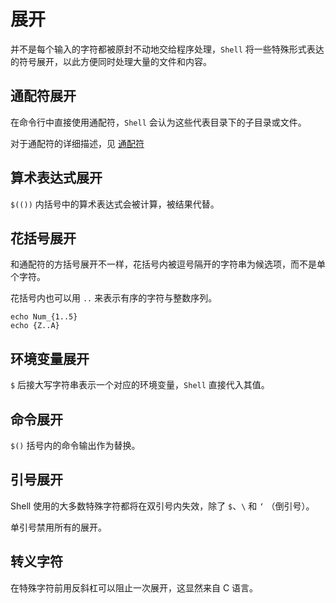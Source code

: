 # 展开

并不是每个输入的字符都被原封不动地交给程序处理，`Shell` 将一些特殊形式表达的符号展开，以此方便同时处理大量的文件和内容。

## 通配符展开

在命令行中直接使用通配符，`Shell` 会认为这些代表目录下的子目录或文件。

对于通配符的详细描述，见 [通配符](wildcard.md)

## 算术表达式展开

`$(())` 内括号中的算术表达式会被计算，被结果代替。

## 花括号展开

和通配符的方括号展开不一样，花括号内被逗号隔开的字符串为候选项，而不是单个字符。

花括号内也可以用 `..` 来表示有序的字符与整数序列。

```shell
echo Num_{1..5}
echo {Z..A}
```

## 环境变量展开

`$` 后接大写字符串表示一个对应的环境变量，`Shell` 直接代入其值。

## 命令展开

`$()` 括号内的命令输出作为替换。

## 引号展开

Shell 使用的大多数特殊字符都将在双引号内失效，除了 `$`、`\` 和 `‘` （倒引号）。

单引号禁用所有的展开。

## 转义字符

在特殊字符前用反斜杠可以阻止一次展开，这显然来自 C 语言。

